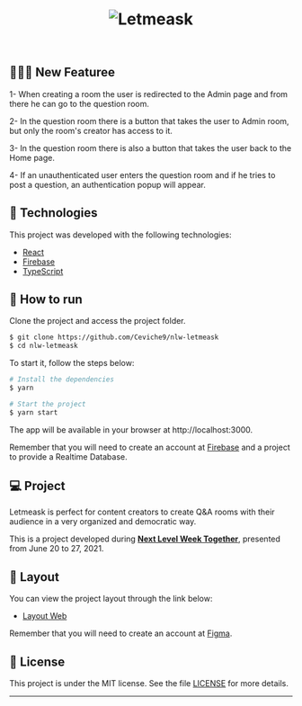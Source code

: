 <h1 align="center">
    <img alt="Letmeask" src="https://raw.githubusercontent.com/rocketseat-education/nlw-06-reactjs/master/.github/cover.svg" />
</h1>

<br>

## 👩🏾‍💻 New Featuree 

1- When creating a room the user is redirected to the Admin page and from there he can go to the question room.

2- In the question room there is a button that takes the user to Admin room, but only the room's creator has access to it.

3- In the question room there is also a button that takes the user back to the Home page.

4- If an unauthenticated user enters the question room and if he tries to post a question, an authentication popup will appear.

## 🧪 Technologies

This project was developed with the following technologies:

- [React](https://reactjs.org)
- [Firebase](https://firebase.google.com/)
- [TypeScript](https://www.typescriptlang.org/)

## 🚀 How to run

Clone the project and access the project folder.

```bash
$ git clone https://github.com/Ceviche9/nlw-letmeask
$ cd nlw-letmeask
```

To start it, follow the steps below:
```bash
# Install the dependencies
$ yarn

# Start the project
$ yarn start
```
The app will be available in your browser at http://localhost:3000.

Remember that you will need to create an account at [Firebase](https://firebase.google.com/) and a project to provide a Realtime Database.

## 💻 Project

Letmeask is perfect for content creators to create Q&A rooms with their audience in a very organized and democratic way. 

This is a project developed during **[Next Level Week Together](https://nextlevelweek.com/)**, presented from June 20 to 27, 2021.

## 🔖 Layout

You can view the project layout through the link below:

- [Layout Web](https://www.figma.com/file/u0BQK8rCf2KgzcukdRRCWh/Letmeask/duplicate) 

Remember that you will need to create an account at [Figma](http://figma.com/).

## 📝 License

This project is under the MIT license. See the file [LICENSE](LICENSE.md) for more details.

---
